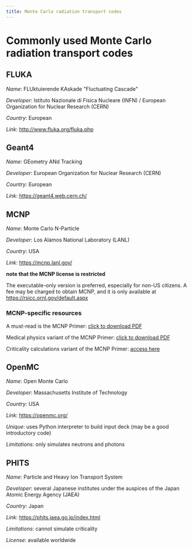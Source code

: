 ```yaml
---
title: Monte Carlo radiation transport codes
---
```


# Commonly used Monte Carlo radiation transport codes
## FLUKA
*Name*: FLUktuierende KAskade "Fluctuating Cascade"

*Developer*: Istituto Nazionale di Fisica Nucleare (INFN) / European Organization for Nuclear Research (CERN)

*Country*: European

*Link*: <http://www.fluka.org/fluka.php>

## Geant4
*Name*: GEometry ANd Tracking

*Developer*: European Organization for Nuclear Research (CERN)

*Country*: European

*Link*: <https://geant4.web.cern.ch/>

## MCNP
*Name*: Monte Carlo N-Particle

*Developer*: Los Alamos National Laboratory (LANL)

*Country*: USA

*Link*: <https://mcnp.lanl.gov/>

**note that the MCNP license is restricted**

The executable-only version is preferred, especially for non-US citizens.
A fee may be charged to obtain MCNP, and it is only available at <https://rsicc.ornl.gov/default.aspx>

### MCNP-specific resources
A must-read is the MCNP Primer: [click to download PDF](https://www.mne.k-state.edu/~jks/MCNPprmr.pdf)

Medical physics variant of the MCNP Primer: [click to download PDF](http://cmpwg.ans.org/mcnp/primer.pdf)

Criticality calculations variant of the MCNP Primer: [access here](https://www.osti.gov/biblio/10171566-vsLlpi/native/)

## OpenMC
*Name*: Open Monte Carlo

*Developer*: Massachusetts Institute of Technology

*Country*: USA

*Link*: <https://openmc.org/>

*Unique*: uses Python interpreter to build input deck (may be a good introductory code)

*Limitations*: only simulates neutrons and photons

## PHITS
*Name*: Particle and Heavy Ion Transport System

*Developer*: several Japanese institutes under the auspices of the Japan Atomic Energy Agency (JAEA)

*Country*: Japan

*Link*: <https://phits.jaea.go.jp/index.html>

*Limitations*: cannot simulate criticality

*License*: available worldwide

